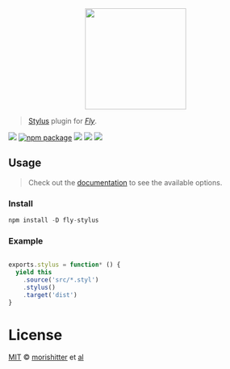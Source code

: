 <div align="center">
  <a href="http://github.com/flyjs/fly">
    <img width=200px  src="https://cloud.githubusercontent.com/assets/8317250/8733685/0be81080-2c40-11e5-98d2-c634f076ccd7.png">
  </a>
</div>

> [Stylus](https://github.com/stylus/stylus) plugin for _[Fly][fly]_.

[![][fly-badge]][fly]
[![npm package][npm-ver-link]][releases]
[![][dl-badge]][npm-pkg-link]
[![][travis-badge]][travis-link]
[![][mit-badge]][mit]

## Usage
> Check out the [documentation](https://github.com/stylus/stylus/blob/master/docs/js.md) to see the available options.

### Install

```a
npm install -D fly-stylus
```

### Example

```js

exports.stylus = function* () {
  yield this
    .source('src/*.styl')
    .stylus()
    .target('dist')
}
```

# License

[MIT][mit] © [morishitter][author] et [al][contributors]


[mit]:          http://opensource.org/licenses/MIT
[author]:       http://github.com/morishitter
[contributors]: https://github.com/morishitter/fly-stylus/graphs/contributors
[releases]:     https://github.com/morishitter/fly-stylus/releases
[fly]:          https://www.github.com/flyjs/fly
[fly-badge]:    https://img.shields.io/badge/fly-JS-05B3E1.svg?style=flat-square
[mit-badge]:    https://img.shields.io/badge/license-MIT-444444.svg?style=flat-square
[npm-pkg-link]: https://www.npmjs.org/package/fly-stylus
[npm-ver-link]: https://img.shields.io/npm/v/fly-stylus.svg?style=flat-square
[dl-badge]:     http://img.shields.io/npm/dm/fly-stylus.svg?style=flat-square
[travis-link]:  https://travis-ci.org/morishitter/fly-stylus
[travis-badge]: http://img.shields.io/travis/morishitter/fly-stylus.svg?style=flat-square
